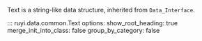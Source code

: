 Text is a string-like data structure, inherited from `Data_Interface`.


::: ruyi.data.common.Text
    options:
        show_root_heading: true
        merge_init_into_class: false
        group_by_category: false